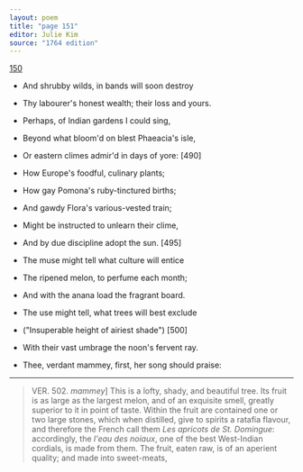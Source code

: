 ```yaml
---
layout: poem
title: "page 151"
editor: Julie Kim
source: "1764 edition"
---
```



[150]()

- And shrubby wilds, in bands will soon destroy
- Thy labourer's honest wealth; their loss and yours.

- Perhaps, of Indian gardens I could sing,
- Beyond what bloom'd on blest Phaeacia's isle,
- Or eastern climes admir'd in days of yore: [490]
- How Europe's foodful, culinary plants;
- How gay Pomona's ruby-tinctured births;
- And gawdy Flora's various-vested train;
- Might be instructed to unlearn their clime,
- And by due discipline adopt the sun. [495]
- The muse might tell what culture will entice
- The ripened melon, to perfume each month;
- And with the anana load the fragrant board.
- The use might tell, what trees will best exclude
- ("Insuperable height of airiest shade") [500]
- With their vast umbrage the noon's fervent ray.
- Thee, verdant mammey, first, her song should praise:

---

> VER. 502. *mammey*\] This is a lofty, shady, and beautiful tree. Its fruit is as large as the largest melon, and of an exquisite smell, greatly superior to it in point of taste. Within the fruit are contained one or two large stones, which when distilled, give to spirits a ratafia flavour, and therefore the French call them *Les apricots de St. Domingue*: accordingly, the *l'eau des noiaux*, one of the best West-Indian cordials, is made from them. The fruit, eaten raw, is of an aperient quality; and made into sweet-meats,
